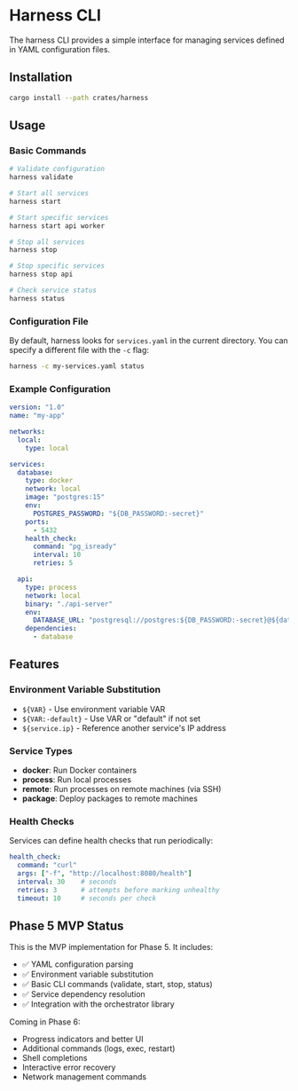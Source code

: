 # Harness CLI

The harness CLI provides a simple interface for managing services defined in YAML configuration files.

## Installation

```bash
cargo install --path crates/harness
```

## Usage

### Basic Commands

```bash
# Validate configuration
harness validate

# Start all services
harness start

# Start specific services
harness start api worker

# Stop all services
harness stop

# Stop specific services
harness stop api

# Check service status
harness status
```

### Configuration File

By default, harness looks for `services.yaml` in the current directory. You can specify a different file with the `-c` flag:

```bash
harness -c my-services.yaml status
```

### Example Configuration

```yaml
version: "1.0"
name: "my-app"

networks:
  local:
    type: local

services:
  database:
    type: docker
    network: local
    image: "postgres:15"
    env:
      POSTGRES_PASSWORD: "${DB_PASSWORD:-secret}"
    ports:
      - 5432
    health_check:
      command: "pg_isready"
      interval: 10
      retries: 5

  api:
    type: process
    network: local
    binary: "./api-server"
    env:
      DATABASE_URL: "postgresql://postgres:${DB_PASSWORD:-secret}@${database.ip}:5432/myapp"
    dependencies:
      - database
```

## Features

### Environment Variable Substitution

- `${VAR}` - Use environment variable VAR
- `${VAR:-default}` - Use VAR or "default" if not set
- `${service.ip}` - Reference another service's IP address

### Service Types

- **docker**: Run Docker containers
- **process**: Run local processes
- **remote**: Run processes on remote machines (via SSH)
- **package**: Deploy packages to remote machines

### Health Checks

Services can define health checks that run periodically:

```yaml
health_check:
  command: "curl"
  args: ["-f", "http://localhost:8080/health"]
  interval: 30    # seconds
  retries: 3      # attempts before marking unhealthy
  timeout: 10     # seconds per check
```

## Phase 5 MVP Status

This is the MVP implementation for Phase 5. It includes:

- ✅ YAML configuration parsing
- ✅ Environment variable substitution
- ✅ Basic CLI commands (validate, start, stop, status)
- ✅ Service dependency resolution
- ✅ Integration with the orchestrator library

Coming in Phase 6:
- Progress indicators and better UI
- Additional commands (logs, exec, restart)
- Shell completions
- Interactive error recovery
- Network management commands